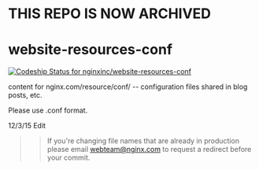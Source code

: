 # THIS REPO IS NOW ARCHIVED

# website-resources-conf

[ ![Codeship Status for nginxinc/website-resources-conf](https://app.codeship.com/projects/64619f00-a4ee-0135-16d4-669675cbf703/status?branch=master)](https://app.codeship.com/projects/255104)

content for nginx.com/resource/conf/  -- configuration files shared in blog posts, etc. 

Please use .conf format. 


12/3/15 Edit
>> If you're changing file names that are already in production please email webteam@nginx.com to request a redirect before your commit. 
